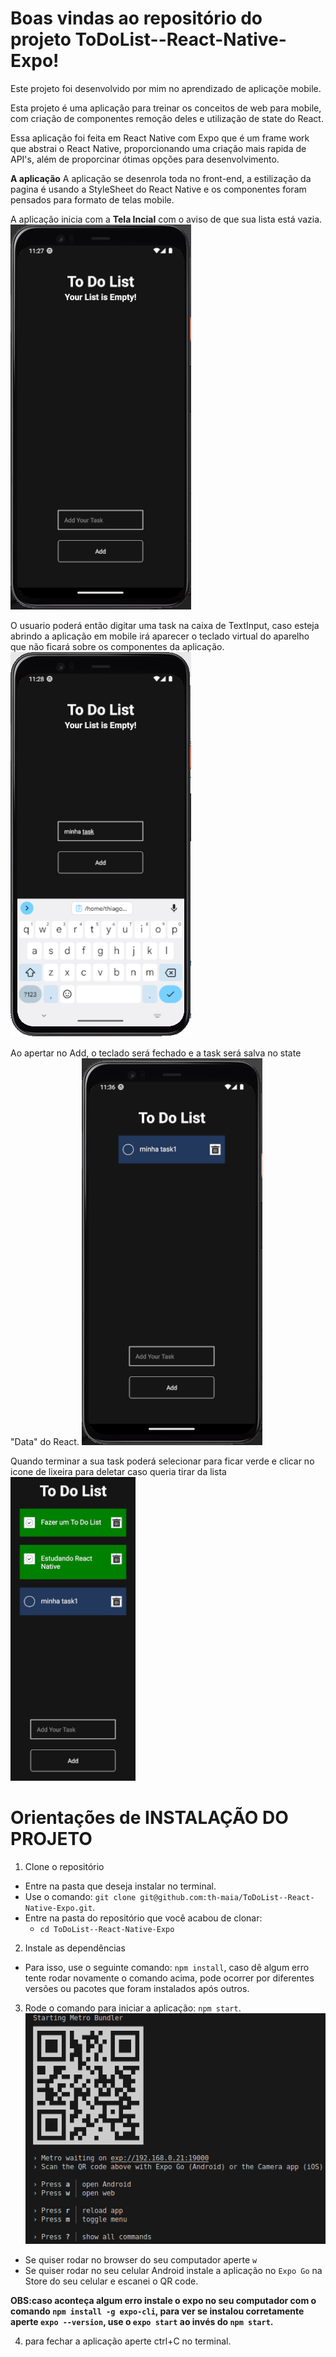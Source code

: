 # Boas vindas ao repositório do projeto ToDoList--React-Native-Expo!

Este projeto foi desenvolvido por mim no aprendizado de aplicaçõe mobile.

Esta projeto é uma aplicação para treinar os conceitos de web para mobile, com criação de componentes remoção deles e utilização de state do React.

Essa aplicação foi feita em React Native com Expo que é um frame work que abstrai o React Native, proporcionando uma criação mais rapida de API's, além de proporcinar ótimas opções para desenvolvimento.

**A aplicação**
A aplicação se desenrola toda no front-end, a estilização da pagina é usando a StyleSheet do React Native e os componentes foram pensados para formato de telas mobile. 

A aplicação inicia com a <strong>Tela Incial</strong> com o aviso de que sua lista está vazia.
    ![imagem1](./assets/readme/imagem1.png)

O usuario poderá então digitar uma task na caixa de TextInput, caso esteja abrindo a aplicação em mobile irá aparecer o teclado virtual do aparelho que não ficará sobre os componentes da aplicação.
    ![imagem2](./assets/readme/imagem2.png)

Ao apertar no Add, o teclado será fechado e a task será salva no state "Data" do React.
    ![imagem3](./assets/readme/imagem3.png)

Quando terminar a sua task poderá selecionar para ficar verde e clicar no icone de lixeira para deletar caso queria tirar da lista
    ![imagem3](./assets/readme/imagem4.png)


# Orientações de INSTALAÇÃO DO PROJETO

  1. Clone o repositório
  - Entre na pasta que deseja instalar no terminal.
  - Use o comando: `git clone git@github.com:th-maia/ToDoList--React-Native-Expo.git`.
  - Entre na pasta do repositório que você acabou de clonar:
    - `cd ToDoList--React-Native-Expo`

  2. Instale as dependências

  - Para isso, use o seguinte comando: `npm install`, 
      caso dê algum erro tente rodar novamente o comando acima, pode ocorrer por diferentes versões ou pacotes que foram instalados após outros.
  
  3. Rode o comando para iniciar a aplicação: `npm start`.
    ![imagem5](./assets/readme/imagem5.png)

   - Se quiser rodar no browser do seu computador aperte `w`
   - Se quiser rodar no seu celular Android instale a aplicação no `Expo Go` na Store do seu celular e escanei o QR code. 
    
<strong>OBS:caso aconteça algum erro instale o expo no seu computador com o comando `npm install -g expo-cli`, para ver se instalou corretamente aperte `expo --version`, use o `expo start` ao invés do `npm start`.</strong>

   4. para fechar a aplicação aperte ctrl+C no terminal. 
